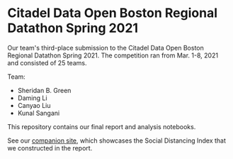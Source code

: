 # Citadel Data Open Boston Regional Datathon Spring 2021
Our team's third-place submission to the Citadel Data Open Boston Regional Datathon Spring 2021. The competition ran from Mar. 1-8, 2021 and consisted of 25 teams.

Team:
* Sheridan B. Green
* Daming Li
* Canyao Liu
* Kunal Sangani

This repository contains our final report and analysis notebooks.

See our [companion site](https://www.thesocialdistancingindex.xyz), which showcases the Social Distancing Index that we constructed in the report.
